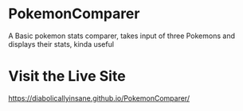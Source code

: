 # PokemonComparer
A Basic pokemon stats comparer, takes input of three Pokemons and displays their stats, kinda useful
# Visit the Live Site
https://diabolicallyinsane.github.io/PokemonComparer/
